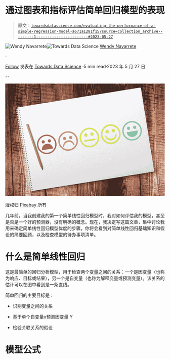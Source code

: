 # 通过图表和指标评估简单回归模型的表现

> 原文：[`towardsdatascience.com/evaluating-the-performance-of-a-simple-regression-model-a671a1281f15?source=collection_archive---------1-----------------------#2023-05-27`](https://towardsdatascience.com/evaluating-the-performance-of-a-simple-regression-model-a671a1281f15?source=collection_archive---------1-----------------------#2023-05-27)

[](https://wendynavarrete.medium.com/?source=post_page-----a671a1281f15--------------------------------)![Wendy Navarrete](https://wendynavarrete.medium.com/?source=post_page-----a671a1281f15--------------------------------)[](https://towardsdatascience.com/?source=post_page-----a671a1281f15--------------------------------)![Towards Data Science](https://towardsdatascience.com/?source=post_page-----a671a1281f15--------------------------------) [Wendy Navarrete](https://wendynavarrete.medium.com/?source=post_page-----a671a1281f15--------------------------------)

·

[Follow](https://medium.com/m/signin?actionUrl=https%3A%2F%2Fmedium.com%2F_%2Fsubscribe%2Fuser%2Fe036a91a10cb&operation=register&redirect=https%3A%2F%2Ftowardsdatascience.com%2Fevaluating-the-performance-of-a-simple-regression-model-a671a1281f15&user=Wendy+Navarrete&userId=e036a91a10cb&source=post_page-e036a91a10cb----a671a1281f15---------------------post_header-----------) 发表在 [Towards Data Science](https://towardsdatascience.com/?source=post_page-----a671a1281f15--------------------------------) ·5 min read·2023 年 5 月 27 日[](https://medium.com/m/signin?actionUrl=https%3A%2F%2Fmedium.com%2F_%2Fvote%2Ftowards-data-science%2Fa671a1281f15&operation=register&redirect=https%3A%2F%2Ftowardsdatascience.com%2Fevaluating-the-performance-of-a-simple-regression-model-a671a1281f15&user=Wendy+Navarrete&userId=e036a91a10cb&source=-----a671a1281f15---------------------clap_footer-----------)

--

[](https://medium.com/m/signin?actionUrl=https%3A%2F%2Fmedium.com%2F_%2Fbookmark%2Fp%2Fa671a1281f15&operation=register&redirect=https%3A%2F%2Ftowardsdatascience.com%2Fevaluating-the-performance-of-a-simple-regression-model-a671a1281f15&source=-----a671a1281f15---------------------bookmark_footer-----------)![](img/ebc28a965f21b0cdabc575f539659231.png)

版权归 [Pixabay](https://pixabay.com) 所有

几年前，当我创建我的第一个简单线性回归模型时，我对如何评估我的模型，甚至是否是一个好的预测器，没有明确的概念。现在，我决定写这篇文章，集中讨论我用来确定简单线性回归模型优度的步骤。你将会看到对简单线性回归基础知识和假设的简要回顾，以及检查模型的待办事项清单。

# 什么是简单线性回归

这是最简单的回归分析模型，用于检查两个变量之间的关系：一个是因变量（也称为响应、目标或结果），另一个是自变量（也称为解释变量或预测变量）。该关系的估计可以在图中看到是一条直线。

简单回归的主要目标是：

+   识别变量之间的关系

+   基于单个自变量*x*预测因变量 Y

+   检验关联关系的假设

# 模型公式
